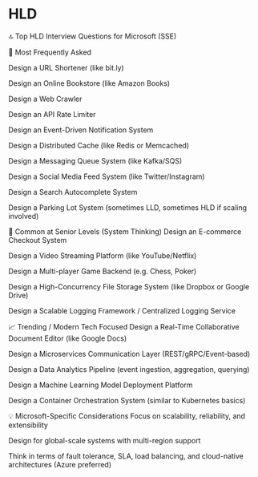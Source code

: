 # HLD

🔝 Top HLD Interview Questions for Microsoft (SSE)

🚀 Most Frequently Asked

Design a URL Shortener (like bit.ly)

Design an Online Bookstore (like Amazon Books)

Design a Web Crawler

Design an API Rate Limiter

Design an Event-Driven Notification System

Design a Distributed Cache (like Redis or Memcached)

Design a Messaging Queue System (like Kafka/SQS)

Design a Social Media Feed System (like Twitter/Instagram)

Design a Search Autocomplete System

Design a Parking Lot System (sometimes LLD, sometimes HLD if scaling involved)

🧠 Common at Senior Levels (System Thinking)
Design an E-commerce Checkout System

Design a Video Streaming Platform (like YouTube/Netflix)

Design a Multi-player Game Backend (e.g. Chess, Poker)

Design a High-Concurrency File Storage System (like Dropbox or Google Drive)

Design a Scalable Logging Framework / Centralized Logging Service

📈 Trending / Modern Tech Focused
Design a Real-Time Collaborative Document Editor (like Google Docs)

Design a Microservices Communication Layer (REST/gRPC/Event-based)

Design a Data Analytics Pipeline (event ingestion, aggregation, querying)

Design a Machine Learning Model Deployment Platform

Design a Container Orchestration System (similar to Kubernetes basics)

💡 Microsoft-Specific Considerations
Focus on scalability, reliability, and extensibility

Design for global-scale systems with multi-region support

Think in terms of fault tolerance, SLA, load balancing, and cloud-native architectures (Azure preferred)
